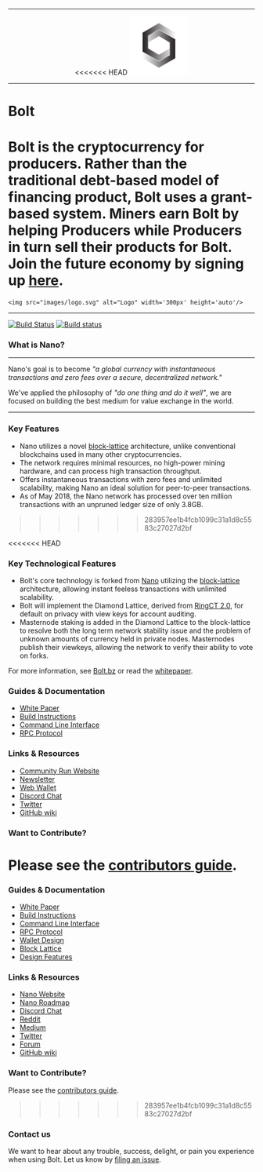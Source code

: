 <hr />
<div align="center">
<<<<<<< HEAD
    <img src="logo.png" alt="Logo" width='120px' height='auto'/>
</div>
<hr />


# Bolt

Bolt is the cryptocurrency for producers. Rather than the traditional debt-based model of financing product, Bolt uses a grant-based system. Miners earn Bolt by helping Producers while Producers in turn sell their products for Bolt. Join the future economy by signing up [here](http://join.bolt.bz).
=======
    <img src="images/logo.svg" alt="Logo" width='300px' height='auto'/>
</div>
<hr />

[![Build Status](https://travis-ci.org/nanocurrency/raiblocks.svg?branch=master)](https://travis-ci.org/nanocurrency/raiblocks)
[![Build status](https://ci.appveyor.com/api/projects/status/uwdcxi87h2y6jx94/branch/master?svg=true)](https://ci.appveyor.com/project/argakiig/raiblocks/branch/master)
### What is Nano?

---

Nano's goal is to become _"a global currency with instantaneous transactions and zero fees over a secure, decentralized network."_

We've applied the philosophy of _"do one thing and do it well"_, we are focused on building the best medium for value exchange in the world.

---

### Key Features

* Nano utilizes a novel [block-lattice](https://github.com/nanocurrency/raiblocks/wiki/Block-lattice) architecture, unlike conventional blockchains used in many other cryptocurrencies.
* The network requires minimal resources, no high-power mining hardware, and can process high transaction throughput.
* Offers instantaneous transactions with zero fees and unlimited scalability, making Nano an ideal solution for peer-to-peer transactions.
* As of May 2018, the Nano network has processed over ten million transactions with an unpruned ledger size of only 3.8GB.
>>>>>>> 283957ee1b4fcb1099c31a1d8c5583c27027d2bf


<<<<<<< HEAD
### Key Technological Features

* Bolt's core technology is forked from [Nano](https://github.com/nanocurrency/raiblocks) utilizing the [block-lattice](https://github.com/nanocurrency/raiblocks/wiki/Block-lattice) architecture, allowing instant feeless transactions with unlimited scalability.
* Bolt will implement the Diamond Lattice, derived from [RingCT 2.0](https://link.springer.com/chapter/10.1007/978-3-319-66399-9_25), for default on privacy with view keys for account auditing.
* Masternode staking is added in the Diamond Lattice to the block-lattice to resolve both the long term network stability issue and the problem of unknown amounts of currency held in private nodes. Masternodes publish their viewkeys, allowing the network to verify their ability to vote on forks.

For more information, see [Bolt.bz](https://bolt.bz/) or read the [whitepaper](https://www.bolttoken.org/s/Bolt-Whitepaper-070.pdf).

### Guides & Documentation

* [White Paper](https://bolt.bz/whitepaper/)
* [Build Instructions](https://github.com/BoltLabs/Bolt/wiki/Building-from-source)
* [Command Line Interface](https://github.com/nanocurrency/raiblocks/wiki/Command-line-interface)
* [RPC Protocol](https://github.com/nanocurrency/raiblocks/wiki/RPC-protocol)

### Links & Resources

* [Community Run Website](https://bolt.bz)
* [Newsletter](http://join.bolt.bz)
* [Web Wallet](http://wallet.bolt.bz)
* [Discord Chat](https://discord.gg/C9VRysG)
* [Twitter](https://twitter.com/BoltToken)
* [GitHub wiki](https://github.com/boltlabs/bolt/wiki)

### Want to Contribute?

Please see the [contributors guide](https://github.com/BoltLabs/Bolt/wiki/Contributing).
=======
### Guides & Documentation

* [White Paper](https://nano.org/en/whitepaper)
* [Build Instructions](https://github.com/nanocurrency/raiblocks/wiki/Build-Instructions)
* [Command Line Interface](https://github.com/nanocurrency/raiblocks/wiki/Command-line-interface)
* [RPC Protocol](https://github.com/nanocurrency/raiblocks/wiki/RPC-protocol)
* [Wallet Design](https://github.com/nanocurrency/raiblocks/wiki/Wallet-design)
* [Block Lattice](https://github.com/nanocurrency/raiblocks/wiki/Block-lattice)
* [Design Features](https://github.com/nanocurrency/raiblocks/wiki/Design-features)

### Links & Resources

* [Nano Website](https://nano.org)
* [Nano Roadmap](https://raiblocks.net/media/raiblocks-roadmap-v2-en.png)
* [Discord Chat](https://chat.nano.org/)
* [Reddit](https://reddit.com/r/nanocurrency)
* [Medium](https://medium.com/@nanocurrency)
* [Twitter](https://twitter.com/nanocurrency)
* [Forum](https://forum.raiblocks.net/)
* [GitHub wiki](https://github.com/nanocurrency/raiblocks/wiki)

### Want to Contribute?

Please see the [contributors guide](https://github.com/nanocurrency/raiblocks/wiki/Contributing).
>>>>>>> 283957ee1b4fcb1099c31a1d8c5583c27027d2bf

### Contact us

We want to hear about any trouble, success, delight, or pain you experience when
using Bolt. Let us know by [filing an issue](https://github.com/boltlabs/bolt/issues).